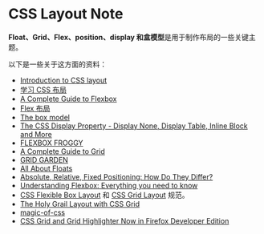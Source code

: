 # CSS Layout Note

**Float、Grid、Flex、position、display 和盒模型**是用于制作布局的一些关键主题。

以下是一些关于这方面的资料：

- [Introduction to CSS layout](https://developer.mozilla.org/en-US/docs/Learn/CSS/CSS_layout/Introduction)
- [学习 CSS 布局](https://zh.learnlayout.com/)
- [A Complete Guide to Flexbox](https://css-tricks.com/snippets/css/a-guide-to-flexbox/)
- [Flex 布局](https://github.com/lio-zero/blog/blob/main/CSS/Flex%20%E5%B8%83%E5%B1%80.md)
- [The box model](https://developer.mozilla.org/en-US/docs/Learn/CSS/Building_blocks/The_box_model)
- [The CSS Display Property - Display None, Display Table, Inline Block and More](https://www.freecodecamp.org/news/the-css-display-property-display-none-display-table-inline-block-and-more/)
- [FLEXBOX FROGGY](https://flexboxfroggy.com/)
- [A Complete Guide to Grid](https://css-tricks.com/snippets/css/complete-guide-grid/)
- [GRID GARDEN](https://cssgridgarden.com/)
- [All About Floats](https://css-tricks.com/all-about-floats/)
- [Absolute, Relative, Fixed Positioning: How Do They Differ?](https://css-tricks.com/absolute-relative-fixed-positioining-how-do-they-differ/)
- [Understanding Flexbox: Everything you need to know](https://www.freecodecamp.org/news/understanding-flexbox-everything-you-need-to-know-b4013d4dc9af#.pr6cltk9j)
- [CSS Flexible Box Layout](https://www.w3.org/TR/css-flexbox-1/) 和 [CSS Grid Layout](https://www.w3.org/TR/css-grid-1/) 规范。
- [The Holy Grail Layout with CSS Grid](https://bitsofco.de/holy-grail-layout-css-grid/)
- [magic-of-css](https://adamschwartz.co/magic-of-css/)
- [CSS Grid and Grid Highlighter Now in Firefox Developer Edition](https://hacks.mozilla.org/2016/12/css-grid-and-grid-highlighter-now-in-firefox-developer-edition/)
